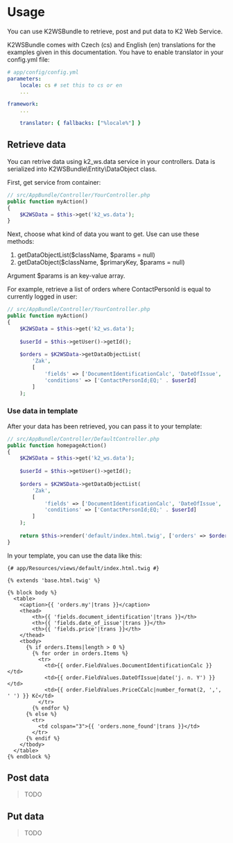 # Usage
You can use K2WSBundle to retrieve, post and put data to K2 Web Service.

K2WSBundle comes with Czech (cs) and English (en) translations for the examples given in this documentation. You have to enable translator in your config.yml file:

```yml
# app/config/config.yml
parameters:
    locale: cs # set this to cs or en
    ...

framework:
    ...

    translator: { fallbacks: ["%locale%"] }
```

## Retrieve data
You can retrive data using k2_ws.data service in your controllers. Data is serialized into K2WSBundle\Entity\DataObject class.

First, get service from container:
```php
// src/AppBundle/Controller/YourController.php
public function myAction()
{
    $K2WSData = $this->get('k2_ws.data');
}
```

Next, choose what kind of data you want to get. Use can use these methods:

1. getDataObjectList($className, $params = null)
1. getDataObject($className, $primaryKey, $params = null)

Argument $params is an key-value array.

For example, retrieve a list of orders where ContactPersonId is equal to currently logged in user:

```php
// src/AppBundle/Controller/YourController.php
public function myAction()
{
    $K2WSData = $this->get('k2_ws.data');
    
    $userId = $this->getUser()->getId();
    
    $orders = $K2WSData->getDataObjectList(
        'Zak',
        [
            'fields' => ['DocumentIdentificationCalc', 'DateOfIssue', 'PriceCCalc'],
            'conditions' => ['ContactPersonId;EQ;' . $userId]
        ]
    );
```

### Use data in template
After your data has been retrieved, you can pass it to your template:

```php
// src/AppBundle/Controller/DefaultController.php
public function homepageAction()
{
    $K2WSData = $this->get('k2_ws.data');
    
    $userId = $this->getUser()->getId();
    
    $orders = $K2WSData->getDataObjectList(
        'Zak',
        [
            'fields' => ['DocumentIdentificationCalc', 'DateOfIssue', 'PriceCCalc'],
            'conditions' => ['ContactPersonId;EQ;' . $userId]
        ]
    );
    
    return $this->render('default/index.html.twig', ['orders' => $orders]);
}
```

In your template, you can use the data like this:
```twig
{# app/Resources/views/default/index.html.twig #}

{% extends 'base.html.twig' %}

{% block body %}
  <table>
    <caption>{{ 'orders.my'|trans }}</caption>
    <thead>
        <th>{{ 'fields.document_identification'|trans }}</th>
        <th>{{ 'fields.date_of_issue'|trans }}</th>
        <th>{{ 'fields.price'|trans }}</th>
    </thead>
    <tbody>
      {% if orders.Items|length > 0 %}
        {% for order in orders.Items %}
          <tr>
            <td>{{ order.FieldValues.DocumentIdentificationCalc }}</td>
            <td>{{ order.FieldValues.DateOfIssue|date('j. n. Y') }}</td>
            <td>{{ order.FieldValues.PriceCCalc|number_format(2, ',', ' ') }} Kč</td>
          </tr>
        {% endfor %}
      {% else %}
        <tr>
          <td colspan="3">{{ 'orders.none_found'|trans }}</td>
        </tr>
      {% endif %}
    </tbody>
  </table>
{% endblock %}
```
## Post data
> TODO

## Put data
> TODO
